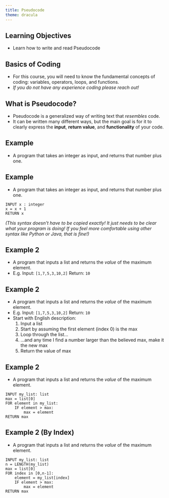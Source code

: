 ```yaml
---
title: Pseudocode
theme: dracula
---
```




## Learning Objectives

* Learn how to write and read Pseudocode


## Basics of Coding

* For this course, you will need to know the fundamental concepts of coding: variables, operators, loops, and functions.
* *If you do not have any experience coding please reach out!*


## What is Pseudocode?

* Pseudocode is a generalized way of writing text that *resembles* code.
* It can be written many different ways, but the main goal is for it to clearly express the **input**, **return value**, and **functionality** of your code.

## Example

* A program that takes an integer as input, and returns that number plus one.


## Example

* A program that takes an integer as input, and returns that number plus one.

```
INPUT x : integer
x = x + 1
RETURN x
```

*(This syntax doesn't have to be copied exactly! It just needs to be clear what your program is doing! If you feel more comfortable using other syntax like Python or Java, that is fine!)*

## Example 2

* A program that inputs a list and returns the *value* of the maximum element.
* E.g. Input: `[1,7,5,3,10,2]` Return: `10`

## Example 2

* A program that inputs a list and returns the *value* of the maximum element.
* E.g. Input: `[1,7,5,3,10,2]` Return: `10`
* Start with English description:
    1. Input a list
    2. Start by assuming the first element (index 0) is the max
    3. Loop through the list...
    4. ...and any time I find a number larger than the believed max, make it the new max
    5. Return the value of max


## Example 2

* A program that inputs a list and returns the *value* of the maximum element.

```
INPUT my_list: list
max = list[0]
FOR element in my_list:
    IF element > max:
        max = element
RETURN max
```

## Example 2 (By Index)

* A program that inputs a list and returns the *value* of the maximum element.

```
INPUT my_list: list
n = LENGTH(my_list)
max = list[0]
FOR index in [0,n-1]:
    element = my_list[index]
    IF element > max:
        max = element
RETURN max
```
